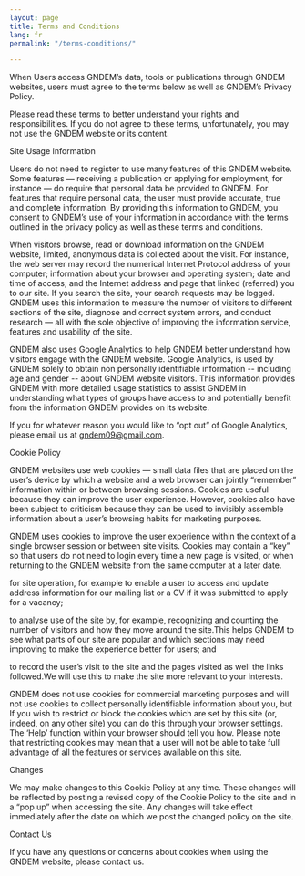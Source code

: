 ```yaml
---
layout: page
title: Terms and Conditions
lang: fr
permalink: "/terms-conditions/"

---
```

When Users access GNDEM’s data, tools or publications through GNDEM websites, users must agree to the terms below as well as GNDEM’s Privacy Policy.

Please read these terms to better understand your rights and responsibilities. If you do not agree to these terms, unfortunately, you may not use the GNDEM website or its content.

Site Usage Information

Users do not need to register to use many features of this GNDEM website. Some features — receiving a publication or applying for employment, for instance — do require that personal data be provided to GNDEM. For features that require personal data, the user must provide accurate, true and complete information. By providing this information to GNDEM, you consent to GNDEM’s use of your information in accordance with the terms outlined in the privacy policy as well as these terms and conditions.

When visitors browse, read or download information on the GNDEM website, limited, anonymous data is collected about the visit. For instance, the web server may record the numerical Internet Protocol address of your computer; information about your browser and operating system; date and time of access; and the Internet address and page that linked (referred) you to our site. If you search the site, your search requests may be logged. GNDEM uses this information to measure the number of visitors to different sections of the site, diagnose and correct system errors, and conduct research — all with the sole objective of improving the information service, features and usability of the site.

GNDEM also uses Google Analytics to help GNDEM better understand how visitors engage with the GNDEM website. Google Analytics, is used by GNDEM solely to obtain non personally identifiable information -- including age and gender -- about GNDEM website visitors. This information provides GNDEM with more detailed usage statistics to assist GNDEM in understanding what types of groups have access to and potentially benefit from the information GNDEM provides on its website.

If you for whatever reason you would like to “opt out” of Google Analytics, please email us at gndem09@gmail.com.

Cookie Policy

GNDEM websites use web cookies — small data files that are placed on the user’s device by which a website and a web browser can jointly “remember” information within or between browsing sessions. Cookies are useful because they can improve the user experience. However, cookies also have been subject to criticism because they can be used to invisibly assemble information about a user’s browsing habits for marketing purposes.

GNDEM uses cookies to improve the user experience within the context of a single browser session or between site visits. Cookies may contain a “key” so that users do not need to login every time a new page is visited, or when returning to the GNDEM website from the same computer at a later date.

for site operation, for example to enable a user to access and update address information for our mailing list or a CV if it was submitted to apply for a vacancy;

to analyse use of the site by, for example, recognizing and counting the number of visitors and how they move around the site.This helps GNDEM to see what parts of our site are popular and which sections may need improving to make the experience better for users; and

to record the user’s visit to the site and the pages visited as well the links followed.We will use this to make the site more relevant to your interests.

GNDEM does not use cookies for commercial marketing purposes and will not use cookies to collect personally identifiable information about you, but If you wish to restrict or block the cookies which are set by this site (or, indeed, on any other site) you can do this through your browser settings. The ‘Help’ function within your browser should tell you how. Please note that restricting cookies may mean that a user will not be able to take full advantage of all the features or services available on this site.

Changes

We may make changes to this Cookie Policy at any time. These changes will be reflected by posting a revised copy of the Cookie Policy to the site and in a “pop up” when accessing the site. Any changes will take effect immediately after the date on which we post the changed policy on the site.

Contact Us

If you have any questions or concerns about cookies when using the GNDEM website, please contact us.
